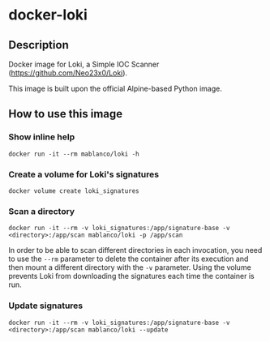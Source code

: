 # docker-loki

## Description

Docker image for Loki, a Simple IOC Scanner (<https://github.com/Neo23x0/Loki>).

This image is built upon the official Alpine-based Python image.

## How to use this image

### Show inline help

    docker run -it --rm mablanco/loki -h

### Create a volume for Loki's signatures

    docker volume create loki_signatures

### Scan a directory

    docker run -it --rm -v loki_signatures:/app/signature-base -v <directory>:/app/scan mablanco/loki -p /app/scan

In order to be able to scan different directories in each invocation, you need to use the `--rm` parameter to delete the container after its execution and then mount a different directory with the `-v` parameter. Using the volume prevents Loki from downloading the signatures each time the container is run.

### Update signatures

    docker run -it --rm -v loki_signatures:/app/signature-base -v <directory>:/app/scan mablanco/loki --update
